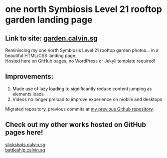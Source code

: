 # one north Symbiosis Level 21 rooftop garden landing page
## Link to site: [garden.calvin.sg](https://garden.calvin.sg/)
Reminiscing my one north Symbiosis Level 21 rooftop garden photos... in a beautiful HTML/CSS landing page.  
Hosted here on GitHub pages, no WordPress or Jekyll template required!

## Improvements:
1. Made use of lazy loading to significantly reduce content jumping as elements loads
2. Videos no longer preload to improve experience on mobile and desktops

Migrated repository, previous commits at [my previous Github repository](https://github.com/calvin-sg/calvin-sg.github.io).

## Check out my other works hosted on GitHub pages here!
[slickshots.calvin.sg](https://slickshots.calvin.sg/)  
[battleship.calvin.sg](https://battleship.calvin.sg/)